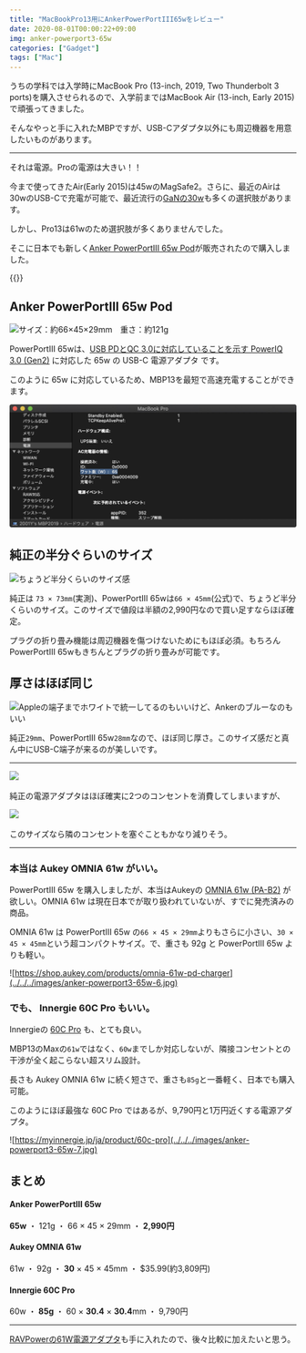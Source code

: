 ```yaml
---
title: "MacBookPro13用にAnkerPowerPortIII65wをレビュー"
date: 2020-08-01T00:00:22+09:00
img: anker-powerport3-65w
categories: ["Gadget"]
tags: ["Mac"]
---
```


うちの学科では入学時にMacBook Pro (13-inch, 2019, Two Thunderbolt 3 ports)を購入させられるので、入学前まではMacBook Air (13-inch, Early 2015)で頑張ってきました。

そんなやっと手に入れたMBPですが、USB-Cアダプタ以外にも周辺機器を用意したいものがあります。

***

それは電源。Proの電源は大きい！！

今まで使ってきたAir(Early 2015)は45wのMagSafe2。さらに、最近のAirは30wのUSB-Cで充電が可能で、最近流行の[GaNの30w](https://amzn.to/3feWsEB)も多くの選択肢があります。

しかし、Pro13は61wのため選択肢が多くありませんでした。

そこに日本でも新しく[Anker PowerPortIII 65w Pod](https://amzn.to/2XcgYQ6)が販売されたので購入しました。

{{<blogcard url="https://amzn.to/2XcgYQ6">}}

## Anker PowerPortIII 65w Pod

![サイズ：約66×45×29mm　重さ：約121g](../../../images/anker-powerport3-65w-1.jpg)

PowerPortIII 65wは、[USB PDとQC 3.0に対応していることを示す PowerIQ 3.0 (Gen2)](https://magazine.ankerjapan.com/about-poweriq3) に対応した 65w の USB-C 電源アダプタ です。

このように 65w に対応しているため、MBP13を最短で高速充電することができます。

![きちんと65wと認識している](../../../images/anker-powerport3-65w-8.jpg)

## 純正の半分ぐらいのサイズ

![ちょうど半分くらいのサイズ感](../../../images/anker-powerport3-65w-2.jpg)

純正は `73 × 73mm`(実測)、PowerPortIII 65wは`66 × 45mm`(公式)で、ちょうど半分くらいのサイズ。このサイズで値段は半額の2,990円なので買い足すならほぼ確定。

プラグの折り畳み機能は周辺機器を傷つけないためにもほぼ必須。もちろんPowerPortIII 65wもきちんとプラグの折り畳みが可能です。

## 厚さはほぼ同じ

![Appleの端子までホワイトで統一してるのもいいけど、Ankerのブルーなのもいい](../../../images/anker-powerport3-65w-3.jpg)

純正`29mm`、PowerPortIII 65w`28mm`なので、ほぼ同じ厚さ。このサイズ感だと真ん中にUSB-C端子が来るのが美しいです。

***



![](../../../images/anker-powerport3-65w-4.jpg)

純正の電源アダプタはほぼ確実に2つのコンセントを消費してしまいますが、

![](../../../images/anker-powerport3-65w-5.jpg)

このサイズなら隣のコンセントを塞ぐこともかなり減りそう。

***

### 本当は Aukey OMNIA 61w  がいい。

PowerPortIII 65w を購入しましたが、本当はAukeyの [OMNIA 61w (PA-B2)](https://shop.aukey.com/products/omnia-61w-pd-charger) が欲しい。OMNIA 61w は現在日本でが取り扱われていないが、すでに発売済みの商品。

OMNIA 61w は PowerPortIII 65w の`66 × 45 × 29mm`よりもさらに小さい、`30 × 45 × 45mm`という超コンパクトサイズ。で、重さも 92g と PowerPortIII 65w よりも軽い。

![https://shop.aukey.com/products/omnia-61w-pd-charger](../../../images/anker-powerport3-65w-6.jpg)

### でも、 Innergie 60C Pro もいい。

Innergieの [60C Pro](https://myinnergie.jp/ja/product/60c-pro)  も、とても良い。

MBP13のMaxの`61w`ではなく、`60w`までしか対応しないが、隣接コンセントとの干渉が全く起こらない超スリム設計。

長さも Aukey OMNIA 61w に続く短さで、重さも`85g`と一番軽く、日本でも購入可能。

このようにほぼ最強な 60C Pro ではあるが、9,790円と1万円近くする電源アダプタ。

![https://myinnergie.jp/ja/product/60c-pro](../../../images/anker-powerport3-65w-7.jpg)

## まとめ

#### Anker PowerPortIII 65w

**65w** ・ 121g ・ 66 × 45 × 29mm ・ **2,990円**

#### Aukey OMNIA 61w

61w ・ 92g ・ **30** × 45 × 45mm ・ $35.99(約3,809円)

#### Innergie 60C Pro

60w ・ **85g** ・ 60 × **30.4** × **30.4**mm ・ 9,790円

***

[RAVPowerの61W電源アダプタ](https://amzn.to/30gYtvO)も手に入れたので、後々比較に加えたいと思う。